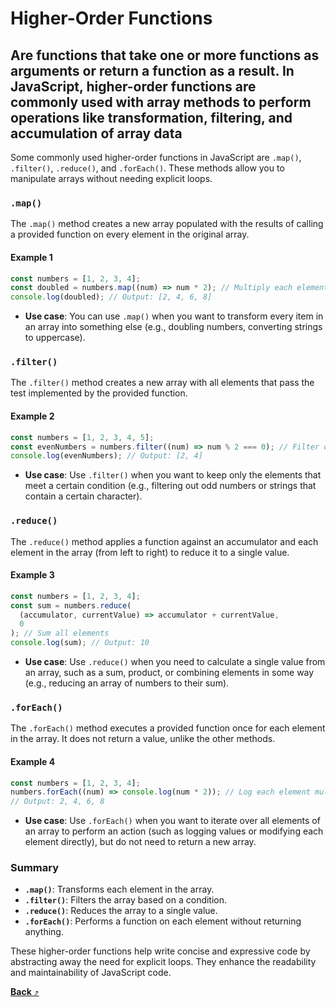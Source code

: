 # **Higher-Order Functions**

## Are functions that take one or more functions as arguments or return a function as a result. In JavaScript, higher-order functions are commonly used with array methods to perform operations like transformation, filtering, and accumulation of array data

Some commonly used higher-order functions in JavaScript are `.map()`, `.filter()`, `.reduce()`, and `.forEach()`. These methods allow you to manipulate arrays without needing explicit loops.

### `.map()`

The `.map()` method creates a new array populated with the results of calling a provided function on every element in the original array.

#### Example 1

```js
const numbers = [1, 2, 3, 4];
const doubled = numbers.map((num) => num * 2); // Multiply each element by 2
console.log(doubled); // Output: [2, 4, 6, 8]
```

- **Use case**: You can use `.map()` when you want to transform every item in an array into something else (e.g., doubling numbers, converting strings to uppercase).

### `.filter()`

The `.filter()` method creates a new array with all elements that pass the test implemented by the provided function.

#### Example 2

```js
const numbers = [1, 2, 3, 4, 5];
const evenNumbers = numbers.filter((num) => num % 2 === 0); // Filter only even numbers
console.log(evenNumbers); // Output: [2, 4]
```

- **Use case**: Use `.filter()` when you want to keep only the elements that meet a certain condition (e.g., filtering out odd numbers or strings that contain a certain character).

### `.reduce()`

The `.reduce()` method applies a function against an accumulator and each element in the array (from left to right) to reduce it to a single value.

#### Example 3

```js
const numbers = [1, 2, 3, 4];
const sum = numbers.reduce(
  (accumulator, currentValue) => accumulator + currentValue,
  0
); // Sum all elements
console.log(sum); // Output: 10
```

- **Use case**: Use `.reduce()` when you need to calculate a single value from an array, such as a sum, product, or combining elements in some way (e.g., reducing an array of numbers to their sum).

### `.forEach()`

The `.forEach()` method executes a provided function once for each element in the array. It does not return a value, unlike the other methods.

#### Example 4

```js
const numbers = [1, 2, 3, 4];
numbers.forEach((num) => console.log(num * 2)); // Log each element multiplied by 2
// Output: 2, 4, 6, 8
```

- **Use case**: Use `.forEach()` when you want to iterate over all elements of an array to perform an action (such as logging values or modifying each element directly), but do not need to return a new array.

### Summary

- **`.map()`**: Transforms each element in the array.
- **`.filter()`**: Filters the array based on a condition.
- **`.reduce()`**: Reduces the array to a single value.
- **`.forEach()`**: Performs a function on each element without returning anything.

These higher-order functions help write concise and expressive code by abstracting away the need for explicit loops. They enhance the readability and maintainability of JavaScript code.

[**Back** ⤴️](https://github.com/Stei-ITstudents/Javascript-Concepts_Before-ReactJs/tree/main)
